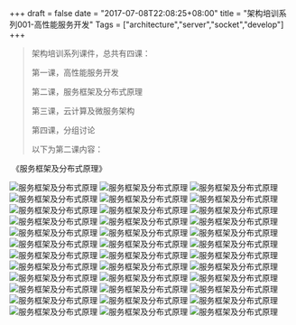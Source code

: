 +++
draft = false
date = "2017-07-08T22:08:25+08:00"
title = "架构培训系列001-高性能服务开发"
Tags = ["architecture","server","socket","develop"]
+++

> 架构培训系列课件，总共有四课：
>
> 第一课，高性能服务开发
>
> 第二课，服务框架及分布式原理
>
> 第三课，云计算及微服务架构
>
> 第四课，分组讨论
>
> 以下为第二课内容：



​						 《服务框架及分布式原理》

![服务框架及分布式原理](http://osrjkumus.bkt.clouddn.com/arch-002/%E5%B9%BB%E7%81%AF%E7%89%8701.jpg)
![服务框架及分布式原理](http://osrjkumus.bkt.clouddn.com/arch-002/%E5%B9%BB%E7%81%AF%E7%89%8702.jpg)
![服务框架及分布式原理](http://osrjkumus.bkt.clouddn.com/arch-002/%E5%B9%BB%E7%81%AF%E7%89%8703.jpg)
![服务框架及分布式原理](http://osrjkumus.bkt.clouddn.com/arch-002/%E5%B9%BB%E7%81%AF%E7%89%8704.jpg)
![服务框架及分布式原理](http://osrjkumus.bkt.clouddn.com/arch-002/%E5%B9%BB%E7%81%AF%E7%89%8705.jpg)
![服务框架及分布式原理](http://osrjkumus.bkt.clouddn.com/arch-002/%E5%B9%BB%E7%81%AF%E7%89%8706.jpg)
![服务框架及分布式原理](http://osrjkumus.bkt.clouddn.com/arch-002/%E5%B9%BB%E7%81%AF%E7%89%8707.jpg)
![服务框架及分布式原理](http://osrjkumus.bkt.clouddn.com/arch-002/%E5%B9%BB%E7%81%AF%E7%89%8708.jpg)
![服务框架及分布式原理](http://osrjkumus.bkt.clouddn.com/arch-002/%E5%B9%BB%E7%81%AF%E7%89%8709.jpg)
![服务框架及分布式原理](http://osrjkumus.bkt.clouddn.com/arch-002/%E5%B9%BB%E7%81%AF%E7%89%8710.jpg)
![服务框架及分布式原理](http://osrjkumus.bkt.clouddn.com/arch-002/%E5%B9%BB%E7%81%AF%E7%89%8711.jpg)
![服务框架及分布式原理](http://osrjkumus.bkt.clouddn.com/arch-002/%E5%B9%BB%E7%81%AF%E7%89%8712.jpg)
![服务框架及分布式原理](http://osrjkumus.bkt.clouddn.com/arch-002/%E5%B9%BB%E7%81%AF%E7%89%8713.jpg)
![服务框架及分布式原理](http://osrjkumus.bkt.clouddn.com/arch-002/%E5%B9%BB%E7%81%AF%E7%89%8714.jpg)
![服务框架及分布式原理](http://osrjkumus.bkt.clouddn.com/arch-002/%E5%B9%BB%E7%81%AF%E7%89%8715.jpg)
![服务框架及分布式原理](http://osrjkumus.bkt.clouddn.com/arch-002/%E5%B9%BB%E7%81%AF%E7%89%8716.jpg)
![服务框架及分布式原理](http://osrjkumus.bkt.clouddn.com/arch-002/%E5%B9%BB%E7%81%AF%E7%89%8717.jpg)
![服务框架及分布式原理](http://osrjkumus.bkt.clouddn.com/arch-002/%E5%B9%BB%E7%81%AF%E7%89%8718.jpg)
![服务框架及分布式原理](http://osrjkumus.bkt.clouddn.com/arch-002/%E5%B9%BB%E7%81%AF%E7%89%8719.jpg)
![服务框架及分布式原理](http://osrjkumus.bkt.clouddn.com/arch-002/%E5%B9%BB%E7%81%AF%E7%89%8720.jpg)
![服务框架及分布式原理](http://osrjkumus.bkt.clouddn.com/arch-002/%E5%B9%BB%E7%81%AF%E7%89%8721.jpg)
![服务框架及分布式原理](http://osrjkumus.bkt.clouddn.com/arch-002/%E5%B9%BB%E7%81%AF%E7%89%8722.jpg)
![服务框架及分布式原理](http://osrjkumus.bkt.clouddn.com/arch-002/%E5%B9%BB%E7%81%AF%E7%89%8723.jpg)
![服务框架及分布式原理](http://osrjkumus.bkt.clouddn.com/arch-002/%E5%B9%BB%E7%81%AF%E7%89%8724.jpg)
![服务框架及分布式原理](http://osrjkumus.bkt.clouddn.com/arch-002/%E5%B9%BB%E7%81%AF%E7%89%8725.jpg)
![服务框架及分布式原理](http://osrjkumus.bkt.clouddn.com/arch-002/%E5%B9%BB%E7%81%AF%E7%89%8726.jpg)
![服务框架及分布式原理](http://osrjkumus.bkt.clouddn.com/arch-002/%E5%B9%BB%E7%81%AF%E7%89%8727.jpg)
![服务框架及分布式原理](http://osrjkumus.bkt.clouddn.com/arch-002/%E5%B9%BB%E7%81%AF%E7%89%8728.jpg)
![服务框架及分布式原理](http://osrjkumus.bkt.clouddn.com/arch-002/%E5%B9%BB%E7%81%AF%E7%89%8729.jpg)
![服务框架及分布式原理](http://osrjkumus.bkt.clouddn.com/arch-002/%E5%B9%BB%E7%81%AF%E7%89%8730.jpg)
![服务框架及分布式原理](http://osrjkumus.bkt.clouddn.com/arch-002/%E5%B9%BB%E7%81%AF%E7%89%8731.jpg)
![服务框架及分布式原理](http://osrjkumus.bkt.clouddn.com/arch-002/%E5%B9%BB%E7%81%AF%E7%89%8732.jpg)
![服务框架及分布式原理](http://osrjkumus.bkt.clouddn.com/arch-002/%E5%B9%BB%E7%81%AF%E7%89%8733.jpg)
![服务框架及分布式原理](http://osrjkumus.bkt.clouddn.com/arch-002/%E5%B9%BB%E7%81%AF%E7%89%8734.jpg)
![服务框架及分布式原理](http://osrjkumus.bkt.clouddn.com/arch-002/%E5%B9%BB%E7%81%AF%E7%89%8735.jpg)
![服务框架及分布式原理](http://osrjkumus.bkt.clouddn.com/arch-002/%E5%B9%BB%E7%81%AF%E7%89%8736.jpg)

